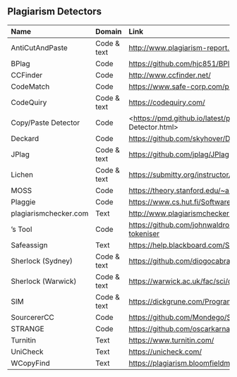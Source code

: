 ## Plagiarism Detectors

| Name                  | Domain      | Link                                                                    | Source(s) |
| :-------------------- | :---------- | :---------------------------------------------------------------------- | :-------- |
| AntiCutAndPaste       | Code & text | <http://www.plagiarism-report.com/anticutandpaste/>                     | rev       |
| BPlag                 | Code        | <https://github.com/hjc851/BPlag>                                       | rev       |
| CCFinder              | Code        | <http://www.ccfinder.net/>                                              | rev       |
| CodeMatch             | Code        | <https://www.safe-corp.com/products_codematch.htm>                      | rev       |
| CodeQuiry             | Code & text | <https://codequiry.com/>                                                | rev       |
| Copy/Paste Detector   | Code        | <https://pmd.github.io/latest/pmd_userdocs_Copy/Paste Detector.html>    | rev       |
| Deckard               | Code        | <https://github.com/skyhover/Deckard>                                   | rev       |
| JPlag                 | Code & text | <https://github.com/jplag/JPlag>                                        | rev       |
| Lichen                | Code & text | <https://submitty.org/instructor/course_management/plagiarism>          | rev       |
| MOSS                  | Code        | <https://theory.stanford.edu/~aiken/moss/>                              | rev, sur  |
| Plaggie               | Code        | <https://www.cs.hut.fi/Software/Plaggie/>                               | rev       |
| plagiarismchecker.com | Text        | <http://www.plagiarismchecker.com/>                                     | rev       |
| ’s Tool               | Code        | <https://github.com/johnwaldron-tcd/codemark-verilog-cleaner-tokeniser> | rev       |
| Safeassign            | Text        | <https://help.blackboard.com/SafeAssign/Student/Submit_SafeAssign>      | rev       |
| Sherlock (Sydney)     | Code & text | <https://github.com/diogocabral/Sherlock>                               | rev       |
| Sherlock (Warwick)    | Code & text | <https://warwick.ac.uk/fac/sci/dcs/research/ias/software/sherlock/>     | rev       |
| SIM                   | Code & text | <https://dickgrune.com/Programs/similarity_tester/>                     | rev       |
| SourcererCC           | Code        | <https://github.com/Mondego/SourcererCC>                                | rev       |
| STRANGE               | Code        | <https://github.com/oscarkarnalim/strange>                              | rev       |
| Turnitin              | Text        | <https://www.turnitin.com/>                                             | rev       |
| UniCheck              | Text        | <https://unicheck.com/>                                                 | rev       |
| WCopyFind             | Text        | <https://plagiarism.bloomfieldmedia.com/software/wcopyfind/>            | rev       |